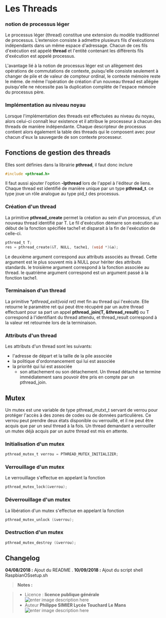 ﻿# Les Threads

### notion de processus léger

Le processus léger (thread) constitue une extension du modèle traditionnel de processus. L’extension consiste à admettre plusieurs fils d'exécutions indépendants dans un même espace d'adressage. Chacun de ces fils d'exécution est appelé **thread** et l'entité contenant les différents fils d'exécution est appelé processus.

L'avantage lié à la notion de processus léger est un allègement des opérations de commutations de contexte, puisqu'elle consiste seulement à changer de pile et de valeur de compteur ordinal, le contexte mémoire reste le même. de même l'opération de création d'un nouveau thread est allégée puisqu'elle ne nécessite pas la duplication complète de l'espace mémoire du processus père.

### Implémentation au niveau noyau

Lorsque l'implémentation des threads est effectuées au niveau du noyau, alors celui-ci connaît leur existence et il attribue le processeur à chacun des threads de manière indépendante. Chaque descripteur de processus contient alors également la table des threads qui le composent avec pour chacun d'eux la sauvegarde de son contexte processeur.  

## Fonctions de gestion des threads

Elles sont définies dans la librairie **pthread**,  il faut donc inclure
```c
#include <pthread.h>
```
Il faut aussi ajouter l'option **-lpthread** lors de l'appel à l'éditeur de liens.
Chaque thread est identifié de manière unique par un type **pthread_t**. ce type joue un rôle analogue au type pid_t des processus.

### Création d'un thread
La primitive **pthread_create** permet la création  au sein d'un processus, d'un nouveau thread identifié par T. Le fil d'exécution démarre son exécution au début de la fonction spécifiée tache1 et disparait à la fin de l'exécution de celle-ci. 

```c
pthread_t T;
res = pthread_create(&T, NULL, tache1, (void *)&a);  
```
Le deuxième argument correspond aux attributs associés au thread. Cette argument est le plus souvent mis à NULL pour hériter des attributs standards. 
le troisième argument correspond à la fonction associée au thread.
le quatrième argument correspond est un argument passé à la fonction tache1.

### Terminaison d'un thread
La primitive **pthread_exit(void *ret)**  met fin au thread qui l'exécute. Elle retourne le paramètre ret qui peut être récupéré par un autre thread effectuant pour sa part un appel **pthread_join(T, &thread_result)**  ou T correspond à l'identifiant du thread attendu, et thread_result correspond à la valeur ret retournée lors de la terminaison.

### Attributs d'un thread
Les attributs d'un thread sont les suivants:
 - l'adresse de départ et la taille de la pile associée
 - la politique d'ordonnancement qui lui est associée
 - la priorité qui lui est associée
	 - son attachement ou son détachement. Un thread détaché se termine immédiatement sans pouvoir être pris en compte par un pthread_join.

## Mutex
Un mutex est une variable de type pthread_mutxt_t servant de verrou pour protéger l'accès à des zones de codes ou de données particulières. Ce verrou peut prendre deux états disponible ou verrouillé, et il ne peut être acquis que par un seul thread à la fois. Un thread demandant a verrouiller un mutex déjà acquis par un autre thread est mis en attente.
### Initialisation d'un mutex
```c
pthread_mutex_t verrou = PTHREAD_MUTEX_INITIALIZER; 
```
### Verrouillage d'un mutex
Le verrouillage s'effectue en appelant la fonction 
```c
pthread_mutex_lock(&verrou); 
```
###  Déverrouillage d'un mutex
La libération d'un mutex s'effectue en appelant la fonction
```c
pthread_mutex_unlock (&verrou);
```

### Destruction d'un mutex
```c
pthread_mutex_destroy (&verrou);
```

## Changelog

 **04/08/2018 :** Ajout du README . 
 **10/09/2018 :** Ajout du  script shell RaspbianOSsetup.sh
 
> **Notes :**


> - Licence : **licence publique générale** ![enter image description here](https://img.shields.io/badge/licence-GPL-green.svg)
> - Auteur **Philippe SIMIER Lycée Touchard Le Mans**
>  ![enter image description here](https://img.shields.io/badge/built-passing-green.svg)
<!-- TOOLBOX 

Génération des badges : https://shields.io/
Génération de ce fichier : https://stackedit.io/editor#



